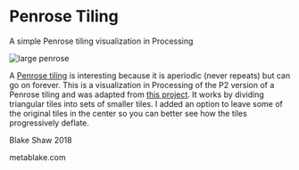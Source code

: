 # Penrose Tiling
A simple Penrose tiling visualization in Processing

![large penrose](large_penrose.png)

A [Penrose tiling](https://en.wikipedia.org/wiki/Penrose_tiling) is interesting because it is aperiodic (never repeats) but can go on forever. This is a visualization in Processing of the P2 version of a Penrose tiling and was adapted from [this project](http://preshing.com/20110831/penrose-tiling-explained/).  It works by dividing triangular tiles into sets of smaller tiles.  I added an option to leave some of the original tiles in the center so you can better see how the tiles progressively deflate.

Blake Shaw 2018

metablake.com
